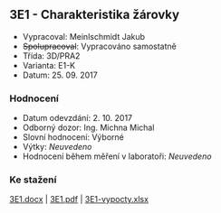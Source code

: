## 3E1 - Charakteristika žárovky
 - Vypracoval: Meinlschmidt Jakub
 - ~~Spolupracoval~~: Vypracováno samostatně
 - Třída: 3D/PRA2
 - Varianta: E1-K
 - Datum: 25. 09. 2017

### Hodnocení
 - Datum odevzdání: 2. 10. 2017
 - Odborný dozor: Ing. Michna Michal
 - Slovní hodnocení: Výborné
 - Výtky: *Neuvedeno*
 - Hodnocení během měření v laboratoři: *Neuvedeno*
     
### Ke stažení
[3E1.docx](https://github.com/jmeinlschmidt/mereni-sps-cl/blob/master/3E/3E1/3E1.docx) | [3E1.pdf](https://github.com/jmeinlschmidt/mereni-sps-cl/blob/master/3E/3E1/3E1.pdf) | [3E1-vypocty.xlsx](https://github.com/jmeinlschmidt/mereni-sps-cl/blob/master/3E/3E1/3E1-vypocty.xlsx)
